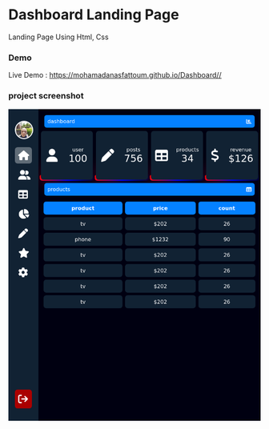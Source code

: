# Dashboard Landing Page


Landing Page Using Html, Css


### Demo
Live Demo : https://mohamadanasfattoum.github.io/Dashboard//


### project screenshot
![](https://github.com/mohamadanasfattoum/Dashboard/blob/main/Dashboard_Screenshot.png)
